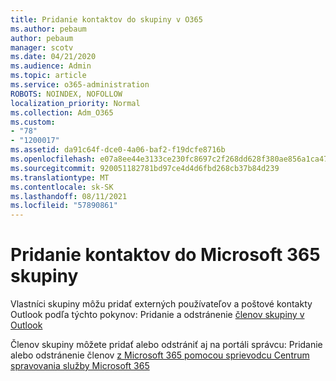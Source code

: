 ```yaml
---
title: Pridanie kontaktov do skupiny v O365
ms.author: pebaum
author: pebaum
manager: scotv
ms.date: 04/21/2020
ms.audience: Admin
ms.topic: article
ms.service: o365-administration
ROBOTS: NOINDEX, NOFOLLOW
localization_priority: Normal
ms.collection: Adm_O365
ms.custom:
- "78"
- "1200017"
ms.assetid: da91c64f-dce0-4a06-baf2-f19dcfe8716b
ms.openlocfilehash: e07a8ee44e3133ce230fc8697c2f268dd628f380ae856a1ca479d6da7bde7e4b
ms.sourcegitcommit: 920051182781bd97ce4d4d6fbd268cb37b84d239
ms.translationtype: MT
ms.contentlocale: sk-SK
ms.lasthandoff: 08/11/2021
ms.locfileid: "57890861"
---
```

# <a name="add-contacts-to-a-microsoft-365-group"></a>Pridanie kontaktov do Microsoft 365 skupiny

Vlastníci skupiny môžu pridať externých používateľov a poštové kontakty Outlook podľa týchto pokynov: Pridanie a odstránenie [členov skupiny v Outlook](https://support.office.com/article/3b650f4a-5c9b-4f94-a1bb-0cca4b1091de?wt.mc_id=add_contacts_group.aspx)
  
Členov skupiny môžete pridať alebo odstrániť aj na portáli správcu: Pridanie alebo odstránenie členov [z Microsoft 365 pomocou sprievodcu Centrum spravovania služby Microsoft 365](https://docs.microsoft.com/microsoft-365/admin/create-groups/add-or-remove-members-from-groups)
